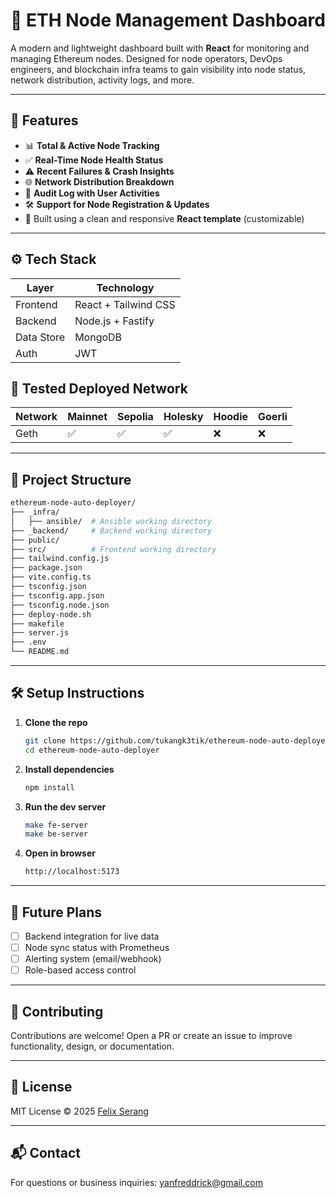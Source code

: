 # 🚀 ETH Node Management Dashboard

A modern and lightweight dashboard built with **React** for monitoring and managing Ethereum nodes. Designed for node operators, DevOps engineers, and blockchain infra teams to gain visibility into node status, network distribution, activity logs, and more.

---

## 🧩 Features

- 📊 **Total & Active Node Tracking**
- ✅ **Real-Time Node Health Status**
- ⚠️ **Recent Failures & Crash Insights**
- 🌐 **Network Distribution Breakdown**
- 🧾 **Audit Log with User Activities**
- 🛠️ **Support for Node Registration & Updates**
- 🎨 Built using a clean and responsive **React template** (customizable)

---

## ⚙️ Tech Stack

| Layer        | Technology           |
|--------------|----------------------|
| Frontend     | React + Tailwind CSS |
| Backend | Node.js + Fastify |
| Data Store | MongoDB |
| Auth | JWT |

## 🛜 Tested Deployed Network

| Network | Mainnet | Sepolia | Holesky | Hoodie | Goerli |
|--------------|---------|---------|---------|--------|--------|
| Geth     | ✅ | ✅ | ✅ | ❌ | ❌ |

---

## 📁 Project Structure

```bash
ethereum-node-auto-deployer/
├── _infra/
│   ├── ansible/  # Ansible working directory
├── _backend/     # Backend working directory
├── public/   
├── src/          # Frontend working directory 
├── tailwind.config.js
├── package.json
├── vite.config.ts
├── tsconfig.json
├── tsconfig.app.json
├── tsconfig.node.json
├── deploy-node.sh
├── makefile
├── server.js
├── .env
└── README.md
```

---

## 🛠️ Setup Instructions

1. **Clone the repo**
   ```bash
   git clone https://github.com/tukangk3tik/ethereum-node-auto-deployer.git
   cd ethereum-node-auto-deployer
   ```

2. **Install dependencies**
   ```bash
   npm install
   ```

3. **Run the dev server**
   ```bash
   make fe-server
   make be-server
   ```

4. **Open in browser**
   ```bash
   http://localhost:5173
   ```

---

## 🚧 Future Plans

- [ ] Backend integration for live data
- [ ] Node sync status with Prometheus
- [ ] Alerting system (email/webhook)
- [ ] Role-based access control

---

## 🙌 Contributing

Contributions are welcome! Open a PR or create an issue to improve functionality, design, or documentation.

---

## 📄 License

MIT License © 2025 [Felix Serang](https://github.com/tukangk3tik)

---

## 📬 Contact

For questions or business inquiries: [yanfreddrick@gmail.com](mailto:yanfreddrick@gmail.com)
